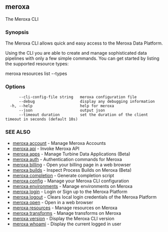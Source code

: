 ## meroxa

The Meroxa CLI

### Synopsis

The Meroxa CLI allows quick and easy access to the Meroxa Data Platform.

Using the CLI you are able to create and manage sophisticated data pipelines
with only a few simple commands. You can get started by listing the supported
resource types:

meroxa resources list --types


### Options

```
      --cli-config-file string   meroxa configuration file
      --debug                    display any debugging information
  -h, --help                     help for meroxa
      --json                     output json
      --timeout duration         set the duration of the client timeout in seconds (default 10s)
```

### SEE ALSO

* [meroxa account](meroxa_account.md)	 - Manage Meroxa Accounts
* [meroxa api](meroxa_api.md)	 - Invoke Meroxa API
* [meroxa apps](meroxa_apps.md)	 - Manage Turbine Data Applications (Beta)
* [meroxa auth](meroxa_auth.md)	 - Authentication commands for Meroxa
* [meroxa billing](meroxa_billing.md)	 - Open your billing page in a web browser
* [meroxa builds](meroxa_builds.md)	 - Inspect Process Builds on Meroxa (Beta)
* [meroxa completion](meroxa_completion.md)	 - Generate completion script
* [meroxa config](meroxa_config.md)	 - Manage your Meroxa CLI configuration
* [meroxa environments](meroxa_environments.md)	 - Manage environments on Meroxa
* [meroxa login](meroxa_login.md)	 - Login or Sign up to the Meroxa Platform
* [meroxa logout](meroxa_logout.md)	 - Clears local login credentials of the Meroxa Platform
* [meroxa open](meroxa_open.md)	 - Open in a web browser
* [meroxa resources](meroxa_resources.md)	 - Manage resources on Meroxa
* [meroxa transforms](meroxa_transforms.md)	 - Manage transforms on Meroxa
* [meroxa version](meroxa_version.md)	 - Display the Meroxa CLI version
* [meroxa whoami](meroxa_whoami.md)	 - Display the current logged in user



